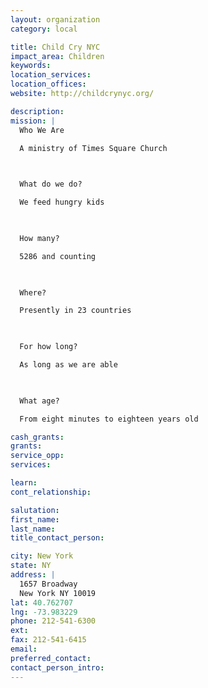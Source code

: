 ```yaml
---
layout: organization
category: local

title: Child Cry NYC
impact_area: Children
keywords: 
location_services: 
location_offices: 
website: http://childcrynyc.org/

description: 
mission: |
  Who We Are

  A ministry of Times Square Church

  

  What do we do?

  We feed hungry kids

  

  How many?

  5286 and counting

  

  Where?

  Presently in 23 countries

  

  For how long?

  As long as we are able

  

  What age?

  From eight minutes to eighteen years old

cash_grants: 
grants: 
service_opp: 
services: 

learn: 
cont_relationship: 

salutation: 
first_name: 
last_name: 
title_contact_person: 

city: New York
state: NY
address: |
  1657 Broadway    
  New York NY 10019
lat: 40.762707
lng: -73.983229
phone: 212-541-6300
ext: 
fax: 212-541-6415
email: 
preferred_contact: 
contact_person_intro: 
---
```

